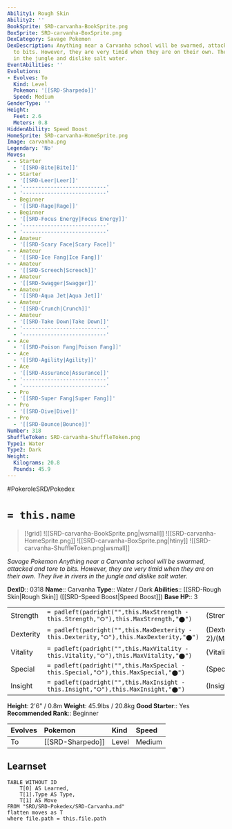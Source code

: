 ```yaml
---
Ability1: Rough Skin
Ability2: ''
BookSprite: SRD-carvanha-BookSprite.png
BoxSprite: SRD-carvanha-BoxSprite.png
DexCategory: Savage Pokemon
DexDescription: Anything near a Carvanha school will be swarmed, attacked and tore
  to bits. However, they are very timid when they are on their own. They live in rivers
  in the jungle and dislike salt water.
EventAbilities: ''
Evolutions:
- Evolves: To
  Kind: Level
  Pokemon: '[[SRD-Sharpedo]]'
  Speed: Medium
GenderType: ''
Height:
  Feet: 2.6
  Meters: 0.8
HiddenAbility: Speed Boost
HomeSprite: SRD-carvanha-HomeSprite.png
Image: carvanha.png
Legendary: 'No'
Moves:
- - Starter
  - '[[SRD-Bite|Bite]]'
- - Starter
  - '[[SRD-Leer|Leer]]'
- - '---------------------------'
  - '---------------------------'
- - Beginner
  - '[[SRD-Rage|Rage]]'
- - Beginner
  - '[[SRD-Focus Energy|Focus Energy]]'
- - '---------------------------'
  - '---------------------------'
- - Amateur
  - '[[SRD-Scary Face|Scary Face]]'
- - Amateur
  - '[[SRD-Ice Fang|Ice Fang]]'
- - Amateur
  - '[[SRD-Screech|Screech]]'
- - Amateur
  - '[[SRD-Swagger|Swagger]]'
- - Amateur
  - '[[SRD-Aqua Jet|Aqua Jet]]'
- - Amateur
  - '[[SRD-Crunch|Crunch]]'
- - Amateur
  - '[[SRD-Take Down|Take Down]]'
- - '---------------------------'
  - '---------------------------'
- - Ace
  - '[[SRD-Poison Fang|Poison Fang]]'
- - Ace
  - '[[SRD-Agility|Agility]]'
- - Ace
  - '[[SRD-Assurance|Assurance]]'
- - '---------------------------'
  - '---------------------------'
- - Pro
  - '[[SRD-Super Fang|Super Fang]]'
- - Pro
  - '[[SRD-Dive|Dive]]'
- - Pro
  - '[[SRD-Bounce|Bounce]]'
Number: 318
ShuffleToken: SRD-carvanha-ShuffleToken.png
Type1: Water
Type2: Dark
Weight:
  Kilograms: 20.8
  Pounds: 45.9
---
```


#PokeroleSRD/Pokedex

# `= this.name`

> [!grid]
> ![[SRD-carvanha-BookSprite.png|wsmall]]
> ![[SRD-carvanha-HomeSprite.png]]
> ![[SRD-carvanha-BoxSprite.png|htiny]]
> ![[SRD-carvanha-ShuffleToken.png|wsmall]]


*Savage Pokemon*
*Anything near a Carvanha school will be swarmed, attacked and tore to bits. However, they are very timid when they are on their own. They live in rivers in the jungle and dislike salt water.*

**DexID**:: 0318
**Name**:: Carvanha
**Type**:: Water / Dark
**Abilities**:: [[SRD-Rough Skin|Rough Skin]] ([[SRD-Speed Boost|Speed Boost]])
**Base HP**:: 3

|           |                                                                                        |                                          |
| --------- | -------------------------------------------------------------------------------------- | ---------------------------------------- |
| Strength  | `= padleft(padright("",this.MaxStrength - this.Strength,"⭘"),this.MaxStrength,"⬤")`    | (Strength::2)/(MaxStrength::5)   |
| Dexterity | `= padleft(padright("",this.MaxDexterity - this.Dexterity,"⭘"),this.MaxDexterity,"⬤")` | (Dexterity:: 2)/(MaxDexterity::4) |
| Vitality  | `= padleft(padright("",this.MaxVitality - this.Vitality,"⭘"),this.MaxVitality,"⬤")`    | (Vitality::1)/(MaxVitality::3)   |
| Special   | `= padleft(padright("",this.MaxSpecial - this.Special,"⭘"),this.MaxSpecial,"⬤")`       | (Special::2)/(MaxSpecial::4)     |
| Insight   | `= padleft(padright("",this.MaxInsight - this.Insight,"⭘"),this.MaxInsight,"⬤")`       | (Insight::1)/(MaxInsight::3)     |

**Height**: 2'6" / 0.8m
**Weight**: 45.9lbs / 20.8kg
**Good Starter**:: Yes
**Recommended Rank**:: Beginner

| Evolves   | Pokemon          | Kind   | Speed   |
|:----------|:-----------------|:-------|:--------|
| To        | [[SRD-Sharpedo]] | Level  | Medium  |

## Learnset

```dataview
TABLE WITHOUT ID
    T[0] AS Learned,
    T[1].Type AS Type,
    T[1] AS Move
FROM "SRD/SRD-Pokedex/SRD-Carvanha.md"
flatten moves as T
where file.path = this.file.path
```
